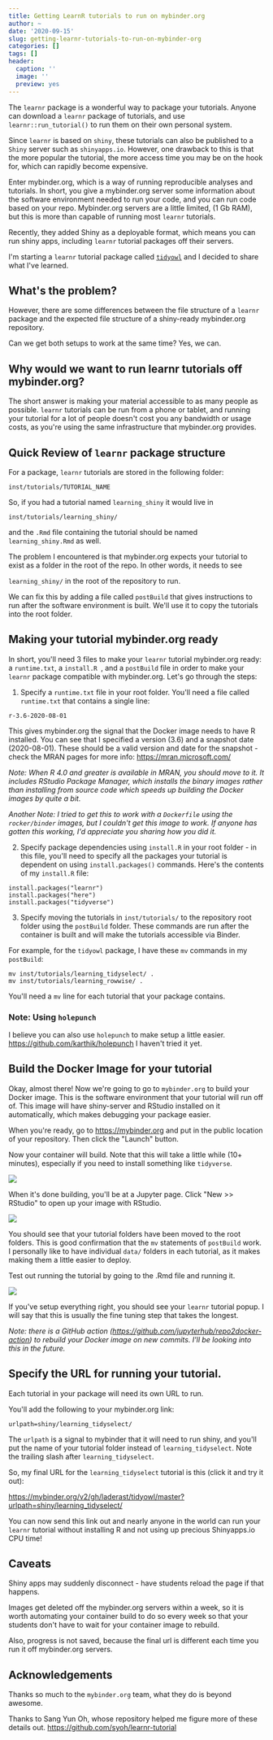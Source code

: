```yaml
---
title: Getting LearnR tutorials to run on mybinder.org
author: ~
date: '2020-09-15'
slug: getting-learnr-tutorials-to-run-on-mybinder-org
categories: []
tags: []
header:
  caption: ''
  image: ''
  preview: yes
---
```


The `learnr` package is a wonderful way to package your tutorials. Anyone can download a `learnr` package of tutorials, and use `learnr::run_tutorial()` to run them on their own personal system. 

Since `learnr` is based on `shiny`, these tutorials can also be published to a `Shiny` server such as `shinyapps.io`. However, one drawback to this is that the more popular the tutorial, the more access time you may be on the hook for, which can rapidly become expensive.

Enter mybinder.org, which is a way of running reproducible analyses and tutorials. In short, you give a mybinder.org server some information about the software environment needed to run your code, and you can run code based on your repo. Mybinder.org servers are a little limited, (1 Gb RAM), but this is more than capable of running most `learnr` tutorials.

Recently, they added Shiny as a deployable format, which means you can run shiny apps, including `learnr` tutorial packages off their servers.

I'm starting a `learnr` tutorial package called [`tidyowl`](https://github.com/laderas/tidyowl) and I decided to share what I've learned.

## What's the problem?

However, there are some differences between the file structure of a `learnr` package and the expected file structure of a shiny-ready mybinder.org repository. 

Can we get both setups to work at the same time? Yes, we can.

## Why would we want to run learnr tutorials off mybinder.org?

The short answer is making your material accessible to as many people as possible. `learnr` tutorials can be run from a phone or tablet, and running your tutorial for a lot of people doesn't cost you any bandwidth or usage costs, as you're using the same infrastructure that mybinder.org provides.

## Quick Review of `learnr` package structure

For a package, `learnr` tutorials are stored in the following folder:

`inst/tutorials/TUTORIAL_NAME`

So, if you had a tutorial named `learning_shiny` it would live in

`inst/tutorials/learning_shiny/` 

and the `.Rmd` file containing the tutorial should be named `learning_shiny.Rmd` as well.

The problem I encountered is that mybinder.org expects your tutorial to exist as a folder in the root of the repo. In other words, it needs to see

`learning_shiny/` in the root of the repository to run. 

We can fix this by adding a file called `postBuild` that gives instructions to run after the software environment is built. We'll use it to copy the tutorials into the root folder.

## Making your tutorial mybinder.org ready

In short, you'll need 3 files to make your `learnr` tutorial mybinder.org ready: a `runtime.txt`, a `install.R `, and a `postBuild` file in order to make your `learnr` package compatible with mybinder.org. Let's go through the steps:

1. Specify a `runtime.txt` file in your root folder. You'll need a file called `runtime.txt` that contains a single line:

```
r-3.6-2020-08-01
```

This gives mybinder.org the signal that the Docker image needs to have R installed. You can see that I specified a version (3.6) and a snapshot date (2020-08-01). These should be a valid version and date for the snapshot - check the MRAN pages for more info: https://mran.microsoft.com/

*Note: When R 4.0 and greater is available in MRAN, you should move to it. It includes RStudio Package Manager, which installs the binary images rather than installing from source code which speeds up building the Docker images by quite a bit.*

*Another Note: I tried to get this to work with a `Dockerfile` using the `rocker/binder` images, but I couldn't get this image to work. If anyone has gotten this working, I'd appreciate you sharing how you did it.*

2. Specify package dependencies using `install.R` in your root folder - in this file, you'll need to specify all the packages your tutorial is dependent on using `install.packages()` commands. Here's the contents of my `install.R` file:

```
install.packages("learnr")
install.packages("here")
install.packages("tidyverse")
```

3. Specify moving the tutorials in `inst/tutorials/` to the repository root folder using the `postBuild` folder. These commands are run after the container is built and will make the tutorials accessible via Binder.

For example, for the `tidyowl` package, I have these `mv` commands in my `postBuild`:

```
mv inst/tutorials/learning_tidyselect/ .
mv inst/tutorials/learning_rowwise/ .
```

You'll need a `mv` line for each tutorial that your package contains.

### Note: Using `holepunch`

I believe you can also use `holepunch` to make setup a little easier. https://github.com/karthik/holepunch I haven't tried it yet.

## Build the Docker Image for your tutorial

Okay, almost there! Now we're going to go to `mybinder.org` to build your Docker image. This is the software environment that your tutorial will run off of. This image will have shiny-server and RStudio installed on it automatically, which makes debugging your package easier.

When you're ready, go to https://mybinder.org and put in the public location of your repository. Then click the "Launch" button.

Now your container will build. Note that this will take a little while (10+ minutes), especially if you need to install something like `tidyverse`.

<img src="/img/2020-learnr/binder_repo.jpg">

When it's done building, you'll be at a Jupyter page. Click "New >> RStudio" to open up your image with RStudio.

<img src="/img/2020-learnr/binder_open_rstudio.jpg">

You should see that your tutorial folders have been moved to the root folders. This is good confirmation that the `mv` statements of `postBuild` work. I personally like to have individual `data/` folders in each tutorial, as it makes making them a little easier to deploy.

Test out running the tutorial by going to the .Rmd file and running it.

<img src="/img/2020-learnr/binder_rstudio.jpg">

If you've setup everything right, you should see your `learnr` tutorial popup. I will say that this is usually the fine tuning step that takes the longest. 

*Note: there is a GitHub action (https://github.com/jupyterhub/repo2docker-action) to rebuild your Docker image on new commits. I'll be looking into this in the future.*

## Specify the URL for running your tutorial.

Each tutorial in your package will need its own URL to run.

You'll add the following to your mybinder.org link:

```
urlpath=shiny/learning_tidyselect/
```

The `urlpath` is a signal to mybinder that it will need to run shiny, and you'll put the name of your tutorial folder instead of `learning_tidyselect`. Note the trailing slash after `learning_tidyselect`.

So, my final URL for the `learning_tidyselect` tutorial is this (click it and try it out):

https://mybinder.org/v2/gh/laderast/tidyowl/master?urlpath=shiny/learning_tidyselect/

You can now send this link out and nearly anyone in the world can run your `learnr` tutorial without installing R and not using up precious Shinyapps.io CPU time!

## Caveats

Shiny apps may suddenly disconnect - have students reload the page if that happens.

Images get deleted off the mybinder.org servers within a week, so it is worth automating your container build to do so every week so that your students don't have to wait for your container image to rebuild.

Also, progress is not saved, because the final url is different each time you run it off mybinder.org servers. 

## Acknowledgements

Thanks so much to the `mybinder.org` team, what they do is beyond awesome.

Thanks to Sang Yun Oh, whose repository helped me figure more of these details out. https://github.com/syoh/learnr-tutorial
